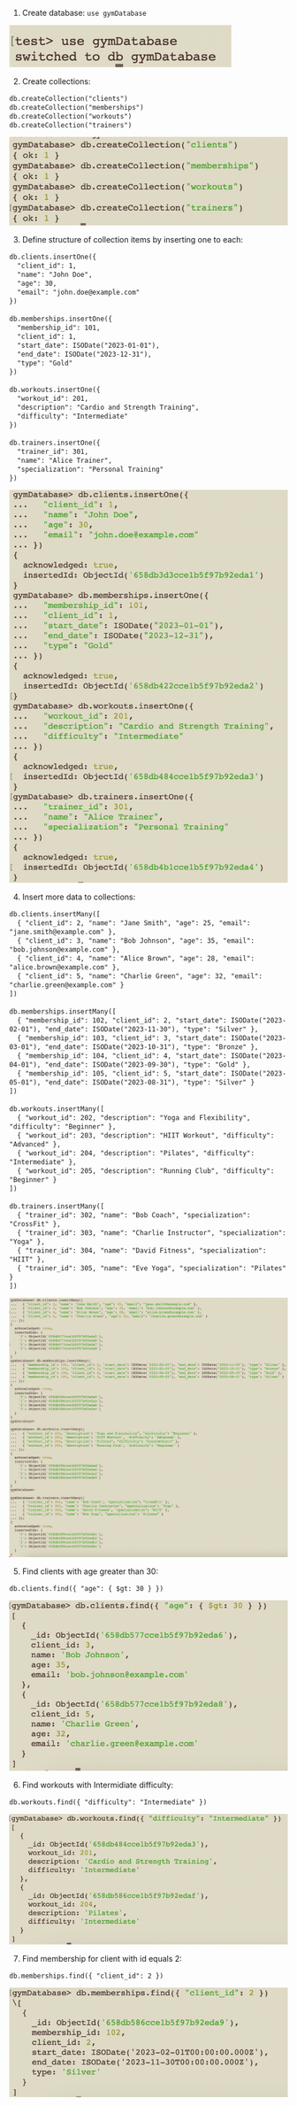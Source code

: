 1. Create database: `use gymDatabase`

![CreateDatabase](https://github.com/Bodiok007/DevOps/blob/develop/MongoDB/Screenshots/CreateDatabase.png?raw=true)

2. Create collections:
```
db.createCollection("clients")
db.createCollection("memberships")
db.createCollection("workouts")
db.createCollection("trainers")
```

![CreateCollections](https://github.com/Bodiok007/DevOps/blob/develop/MongoDB/Screenshots/CreateCollections.png?raw=true)

3. Define structure of collection items by inserting one to each:
```
db.clients.insertOne({
  "client_id": 1,
  "name": "John Doe",
  "age": 30,
  "email": "john.doe@example.com"
})

db.memberships.insertOne({
  "membership_id": 101,
  "client_id": 1,
  "start_date": ISODate("2023-01-01"),
  "end_date": ISODate("2023-12-31"),
  "type": "Gold"
})

db.workouts.insertOne({
  "workout_id": 201,
  "description": "Cardio and Strength Training",
  "difficulty": "Intermediate"
})

db.trainers.insertOne({
  "trainer_id": 301,
  "name": "Alice Trainer",
  "specialization": "Personal Training"
})
```

![DefineStructure](https://github.com/Bodiok007/DevOps/blob/develop/MongoDB/Screenshots/DefineStructure.png?raw=true)

4. Insert more data to collections:
```
db.clients.insertMany([
  { "client_id": 2, "name": "Jane Smith", "age": 25, "email": "jane.smith@example.com" },
  { "client_id": 3, "name": "Bob Johnson", "age": 35, "email": "bob.johnson@example.com" },
  { "client_id": 4, "name": "Alice Brown", "age": 28, "email": "alice.brown@example.com" },
  { "client_id": 5, "name": "Charlie Green", "age": 32, "email": "charlie.green@example.com" }
])

db.memberships.insertMany([
  { "membership_id": 102, "client_id": 2, "start_date": ISODate("2023-02-01"), "end_date": ISODate("2023-11-30"), "type": "Silver" },
  { "membership_id": 103, "client_id": 3, "start_date": ISODate("2023-03-01"), "end_date": ISODate("2023-10-31"), "type": "Bronze" },
  { "membership_id": 104, "client_id": 4, "start_date": ISODate("2023-04-01"), "end_date": ISODate("2023-09-30"), "type": "Gold" },
  { "membership_id": 105, "client_id": 5, "start_date": ISODate("2023-05-01"), "end_date": ISODate("2023-08-31"), "type": "Silver" }
])

db.workouts.insertMany([
  { "workout_id": 202, "description": "Yoga and Flexibility", "difficulty": "Beginner" },
  { "workout_id": 203, "description": "HIIT Workout", "difficulty": "Advanced" },
  { "workout_id": 204, "description": "Pilates", "difficulty": "Intermediate" },
  { "workout_id": 205, "description": "Running Club", "difficulty": "Beginner" }
])

db.trainers.insertMany([
  { "trainer_id": 302, "name": "Bob Coach", "specialization": "CrossFit" },
  { "trainer_id": 303, "name": "Charlie Instructor", "specialization": "Yoga" },
  { "trainer_id": 304, "name": "David Fitness", "specialization": "HIIT" },
  { "trainer_id": 305, "name": "Eve Yoga", "specialization": "Pilates" }
])
```

![InsertMoreData](https://github.com/Bodiok007/DevOps/blob/develop/MongoDB/Screenshots/InsertMoreData.png?raw=true)

5. Find clients with age greater than 30:
```
db.clients.find({ "age": { $gt: 30 } })
```

![FindClients](https://github.com/Bodiok007/DevOps/blob/develop/MongoDB/Screenshots/FindClients.png?raw=true)

6. Find workouts with Intermidiate difficulty:
```
db.workouts.find({ "difficulty": "Intermediate" })
```

![FindWorkouts](https://github.com/Bodiok007/DevOps/blob/develop/MongoDB/Screenshots/FindWorkouts.png?raw=true)

7. Find membership for client with id equals 2:
```
db.memberships.find({ "client_id": 2 })
```

![FindMemberships](https://github.com/Bodiok007/DevOps/blob/develop/MongoDB/Screenshots/FindMemberships.png?raw=true)
